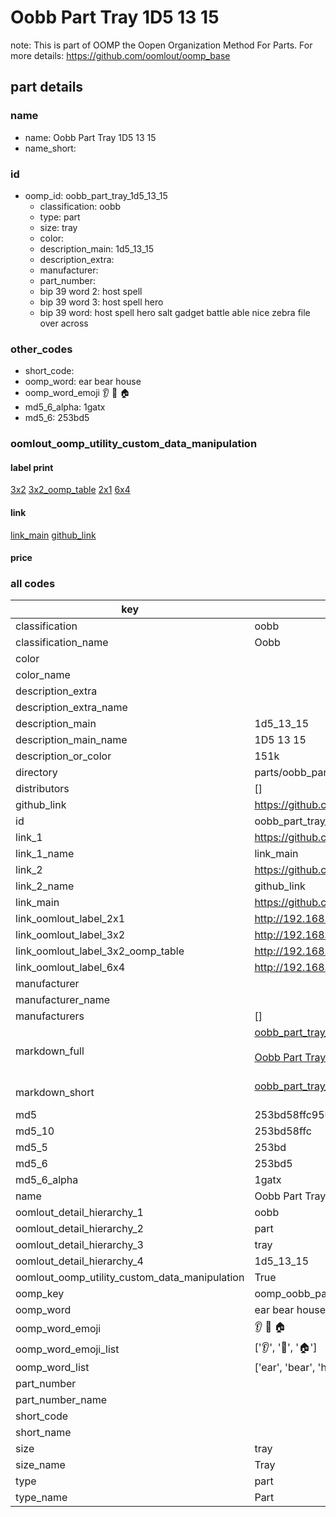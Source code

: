 # Oobb Part Tray 1D5 13 15  

note: This is part of OOMP the Oopen Organization Method For Parts. For more details: https://github.com/oomlout/oomp_base

##  part details





### name
* name: Oobb Part Tray 1D5 13 15
* name_short: 
### id
* oomp_id: oobb_part_tray_1d5_13_15
  * classification: oobb
  * type: part
  * size: tray
  * color: 
  * description_main: 1d5_13_15
  * description_extra: 
  * manufacturer: 
  * part_number: 
  * bip 39 word 2: host spell
  * bip 39 word 3: host spell hero
  * bip 39 word: host spell hero salt gadget battle able nice zebra file over across

### other_codes
* short_code: 
* oomp_word: ear bear house
* oomp_word_emoji :ear: :bear: :house:
* md5_6_alpha: 1gatx
* md5_6: 253bd5






### oomlout_oomp_utility_custom_data_manipulation
#### label print
[3x2](http://192.168.1.245:1112/?label=oomp%201gatx)
[3x2_oomp_table](http://192.168.1.107:1112/?label=oomp%201gatx)
[2x1](http://192.168.1.242:1112/?label=oomp%201gatx)
[6x4](http://192.168.1.55:1112/?label=oomp%201gatx)    

#### link

[link_main](https://github.com/oomlout/oomlout_oomp_current_version_messy/tree/main/parts/oobb_part_tray_1d5_13_15) [github_link](https://github.com/oomlout/oomlout_oomp_part_src/tree/main/parts/oobb_part_tray_1d5_13_15)                             

#### price







### all codes 
| key | value |  
| --- | --- |  
| classification | oobb |  
| classification_name | Oobb |  
| color |  |  
| color_name |  |  
| description_extra |  |  
| description_extra_name |  |  
| description_main | 1d5_13_15 |  
| description_main_name | 1D5 13 15 |  
| description_or_color | 151k |  
| directory | parts/oobb_part_tray_1d5_13_15 |  
| distributors | [] |  
| github_link | https://github.com/oomlout/oomlout_oomp_part_src/tree/main/parts/oobb_part_tray_1d5_13_15 |  
| id | oobb_part_tray_1d5_13_15 |  
| link_1 | https://github.com/oomlout/oomlout_oomp_current_version_messy/tree/main/parts/oobb_part_tray_1d5_13_15 |  
| link_1_name | link_main |  
| link_2 | https://github.com/oomlout/oomlout_oomp_part_src/tree/main/parts/oobb_part_tray_1d5_13_15 |  
| link_2_name | github_link |  
| link_main | https://github.com/oomlout/oomlout_oomp_current_version_messy/tree/main/parts/oobb_part_tray_1d5_13_15 |  
| link_oomlout_label_2x1 | http://192.168.1.242:1112/?label=oomp%201gatx |  
| link_oomlout_label_3x2 | http://192.168.1.245:1112/?label=oomp%201gatx |  
| link_oomlout_label_3x2_oomp_table | http://192.168.1.107:1112/?label=oomp%201gatx |  
| link_oomlout_label_6x4 | http://192.168.1.55:1112/?label=oomp%201gatx |  
| manufacturer |  |  
| manufacturer_name |  |  
| manufacturers | [] |  
| markdown_full | [oobb_part_tray_1d5_13_15](https://github.com/oomlout/oomlout_oomp_current_version_messy/tree/main/parts/oobb_part_tray_1d5_13_15)<br>[](https://github.com/oomlout/oomlout_oomp_current_version_messy/tree/main/parts/oobb_part_tray_1d5_13_15)<br>[Oobb Part Tray 1D5 13 15](https://github.com/oomlout/oomlout_oomp_current_version_messy/tree/main/parts/oobb_part_tray_1d5_13_15)<br><br> |  
| markdown_short | [oobb_part_tray_1d5_13_15](https://github.com/oomlout/oomlout_oomp_current_version_messy/tree/main/parts/oobb_part_tray_1d5_13_15)<br><br> |  
| md5 | 253bd58ffc9560084d2f5bead6b44b70 |  
| md5_10 | 253bd58ffc |  
| md5_5 | 253bd |  
| md5_6 | 253bd5 |  
| md5_6_alpha | 1gatx |  
| name | Oobb Part Tray 1D5 13 15 |  
| oomlout_detail_hierarchy_1 | oobb |  
| oomlout_detail_hierarchy_2 | part |  
| oomlout_detail_hierarchy_3 | tray |  
| oomlout_detail_hierarchy_4 | 1d5_13_15 |  
| oomlout_oomp_utility_custom_data_manipulation | True |  
| oomp_key | oomp_oobb_part_tray_1d5_13_15 |  
| oomp_word | ear bear house |  
| oomp_word_emoji | :ear: :bear: :house: |  
| oomp_word_emoji_list | [':ear:', ':bear:', ':house:'] |  
| oomp_word_list | ['ear', 'bear', 'house'] |  
| part_number |  |  
| part_number_name |  |  
| short_code |  |  
| short_name |  |  
| size | tray |  
| size_name | Tray |  
| type | part |  
| type_name | Part |  
